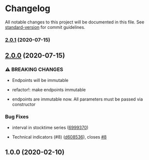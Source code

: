 # Changelog

All notable changes to this project will be documented in this file. See [standard-version](https://github.com/conventional-changelog/standard-version) for commit guidelines.

### [2.0.1](https://github.com/cHeeSaW/alpha-vantage-bundle/compare/v2.0.0...v2.0.1) (2020-07-15)

## [2.0.0](https://github.com/cHeeSaW/alpha-vantage-bundle/compare/v1.0.0...v2.0.0) (2020-07-15)


### ⚠ BREAKING CHANGES

* Endpoints will be immutable

* refactor!: make endpoints immutable
* endpoints are immutable now. All parameters must be passed via constructor

### Bug Fixes

* interval in stocktime series ([6999370](https://github.com/cHeeSaW/alpha-vantage-bundle/commit/6999370bf1f3600609258b28d5aad3b313d1cccf))


* Technical indicators (#8) ([d608536](https://github.com/cHeeSaW/alpha-vantage-bundle/commit/d608536935f57d449892d53d85a1d032b04b64b4)), closes [#8](https://github.com/cHeeSaW/alpha-vantage-bundle/issues/8)

## 1.0.0 (2020-02-10)